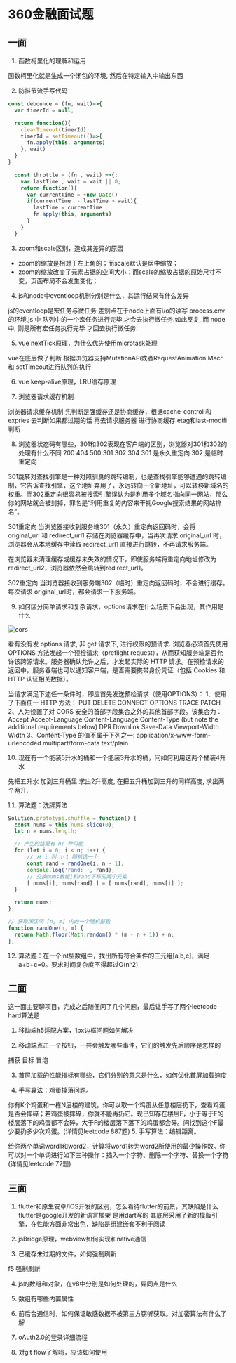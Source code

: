 # 360金融面试题

## 一面
1. 函数柯里化的理解和运用

  函数柯里化就是生成一个闭包的环境, 然后在特定输入中输出东西


2. 防抖节流手写代码

```js
const debounce = (fn, wait)=>{
  var timerId = null;

  return function(){
    clearTimeout(timerId);
    timerId = setTimeout(()=>{
      fn.apply(this, arguments)
    }, wait)
  }
}
```

```js
  const throttle = (fn , wait) =>{;
    var lastTime , wait = wait || 0;
    return function(){
      var currentTime = +new Date()
      if(currentTime  - lastTime > wait){
        lastTime = currentTime
        fn.apply(this, arguments)
      }
    }
  }

```

3. zoom和scale区别，造成其差异的原因

* zoom的缩放是相对于左上角的；而scale默认是居中缩放；
* zoom的缩放改变了元素占据的空间大小；而scale的缩放占据的原始尺寸不变，页面布局不会发生变化；


4. js和node中eventloop机制分别是什么，其运行结果有什么差异

js的eventloop是宏任务与微任务 差别点在于node上面有i/o的读写 process.env的环境,js 中 队列中的一个宏任务进行完毕,才会去执行微任务.如此反复, 而 node 中, 则是所有宏任务执行完毕 才回去执行微任务.

5. vue nextTick原理，为什么优先使用microtask处理

vue在底层做了判断 根据浏览器支持MutationAPi或者RequestAnimation Macr和 setTimeout进行队列的执行

6. vue keep-alive原理，LRU缓存原理

7. 浏览器请求缓存机制

浏览器请求缓存机制 先判断是强缓存还是协商缓存，根据cache-control 和expries 去判断如果都过期的话 再去请求服务器 进行协商缓存 etag和last-modifi 判断

8. 浏览器状态码有哪些，301和302表现在客户端的区别，浏览器对301和302的处理有什么不同
 200 404 500 301 302 304 
301 是永久重定向  302 是临时重定向


301跳转对查找引擎是一种对照驯良的跳转编制，也是查找引擎能够遭遇的跳转编制，它告诉查找引擎，这个地址弃用了，永远转向一个新地址，可以转移新域名的权重。而302重定向很容易被搜索引擎误认为是利用多个域名指向同一网站，那么你的网站就会被封掉，罪名是“利用重复的内容来干扰Google搜索结果的网站排名”。


301重定向
当浏览器接收到服务端301（永久）重定向返回码时，会将 original_url 和 redirect_url1 存储在浏览器缓存中，当再次请求 original_url 时，浏览器会从本地缓存中读取 redirect_url1 直接进行跳转，不再请求服务端。

在浏览器未清理缓存或缓存未失效的情况下，即使服务端将重定向地址修改为redirect_url2，浏览器依然会跳转到redirect_url1。

302重定向
当浏览器接收到服务端302（临时）重定向返回码时，不会进行缓存。每次请求 original_url时，都会请求一下服务端。

9. 如何区分简单请求和复杂请求，options请求在什么场景下会出现，其作用是什么

![cors](https://tva1.sinaimg.cn/large/0081Kckwgy1gjz3skllorj30iy099abs.jpg)

看有没有发 options 请求, 非 get 请求下, 进行权限的预请求.
浏览器必须首先使用 OPTIONS 方法发起一个预检请求（preflight request），从而获知服务端是否允许该跨源请求。服务器确认允许之后，才发起实际的 HTTP 请求。在预检请求的返回中，服务器端也可以通知客户端，是否需要携带身份凭证（包括 Cookies 和 HTTP 认证相关数据）。

当请求满足下述任一条件时，即应首先发送预检请求（使用OPTIONS）：
1、使用了下面任一 HTTP 方法：
PUT
DELETE
CONNECT
OPTIONS
TRACE
PATCH
2、人为设置了对 CORS 安全的首部字段集合之外的其他首部字段。该集合为：
Accept
Accept-Language
Content-Language
Content-Type (but note the additional requirements below)
DPR
Downlink
Save-Data
Viewport-Width
Width
3、Content-Type 的值不属于下列之一:
application/x-www-form-urlencoded
multipart/form-data
text/plain

10. 现在有一个能装5升水的桶和一个能装3升水的桶，问如何利用这两个桶装4升水

先把五升水 加到三升桶里 求出2升高度, 在把五升桶加到三升的同样高度, 求出两个两升.

11. 算法题：洗牌算法

```js
Solution.prototype.shuffle = function() {
  const nums = this.nums.slice(0);
  let n = nums.length;

  // 产生的结果有 n! 种可能
  for (let i = 0; i < n; i++) {
      // 从 i 到 n-1 随机选一个
      const rand = randOne(i, n - 1); 
      console.log('rand: ', rand);
      // 交换nums数组i和rand下标的两个元素
      [ nums[i], nums[rand] ] = [ nums[rand], nums[i] ];
  }

  return nums;
};

// 获取闭区间 [n, m] 内的一个随机整数
function randOne(n, m) {
  return Math.floor(Math.random() * (m - n + 1)) + n;
};

```
12. 算法题：在一个int型数组中，找出所有符合条件的三元组[a,b,c]，满足a+b+c=0。要求时间复杂度不得超过O(n^2)

## 二面
这一面主要聊项目，完成之后随便问了几个问题，最后让手写了两个leetcode hard算法题

1. 移动端h5适配方案，1px边框问题如何解决


2. 移动端点击一个按钮，一共会触发哪些事件，它们的触发先后顺序是怎样的

捕获 目标 冒泡

3. 首屏加载的性能指标有哪些，它们分别的意义是什么，如何优化首屏加载速度

4. 手写算法：鸡蛋掉落问题。

你有K个鸡蛋和一栋N层楼的建筑。你可以取一个鸡蛋从任意楼层扔下，查看鸡蛋是否会摔碎；若鸡蛋被摔碎，你就不能再扔它。现已知存在楼层F，小于等于F的楼层落下的鸡蛋都不会碎，大于F的楼层落下落下的鸡蛋都会碎。问找到这个F最少要扔多少次鸡蛋。(详情见leetcode 887题)
5. 手写算法：编辑距离。

给你两个单词word1和word2，计算将word1转为word2所使用的最少操作数。你可以对一个单词进行如下三种操作：插入一个字符、删除一个字符、替换一个字符(详情见leetcode 72题)

## 三面
1. flutter和原生安卓/iOS开发的区别，怎么看待flutter的前景，其缺陷是什么
flutter是google开发的新语言框架 是用dart写的 其底层采用了新的模版引擎，在性能方面非常出色，缺陷是组建嵌套不利于阅读

2. jsBridge原理，webview如何实现和native通信

3. 已缓存未过期的文件，如何强制刷新

f5 强制刷新

4. js的数组和对象，在v8中分别是如何处理的，异同点是什么

5. 数组有哪些内置属性

6. 前后台通信时，如何保证敏感数据不被第三方窃听获取。对加密算法有什么了解

7. oAuth2.0的登录详细流程

8. 对git flow了解吗，应该如何使用